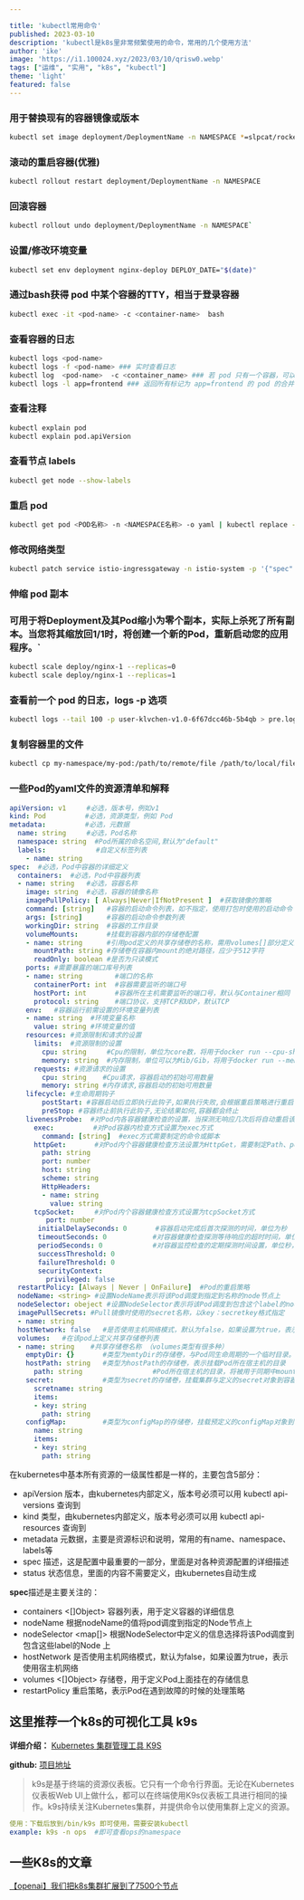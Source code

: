 ```yaml
---

title: 'kubectl常用命令'
published: 2023-03-10
description: 'kubectl是k8s里非常频繁使用的命令，常用的几个使用方法'
author: 'ike'
image: 'https://i1.100024.xyz/2023/03/10/qrisw0.webp'
tags: ["运维", "实用", "k8s", "kubectl"]
theme: 'light'
featured: false
---
```


### 用于替换现有的容器镜像或版本
```bash
kubectl set image deployment/DeploymentName -n NAMESPACE *=slpcat/rocketmq-exporter:latest
```

### 滚动的重启容器(优雅)
```bash
kubectl rollout restart deployment/DeploymentName -n NAMESPACE
```

### 回滚容器
```bash
kubectl rollout undo deployment/DeploymentName -n NAMESPACE`
```

### 设置/修改环境变量
```bash
kubectl set env deployment nginx-deploy DEPLOY_DATE="$(date)"
```

### 通过bash获得 pod 中某个容器的TTY，相当于登录容器
```bash
kubectl exec -it <pod-name> -c <container-name>  bash
```


### 查看容器的日志
```bash
kubectl logs <pod-name>
kubectl logs -f <pod-name> ### 实时查看日志
kubectl log  <pod-name>  -c <container_name> ### 若 pod 只有一个容器，可以不加 -c 
kubectl logs -l app=frontend ### 返回所有标记为 app=frontend 的 pod 的合并日志。
```

### 查看注释

```bash
kubectl explain pod
kubectl explain pod.apiVersion
```

### 查看节点 labels
```bash
kubectl get node --show-labels
```

### 重启 pod
```bash
kubectl get pod <POD名称> -n <NAMESPACE名称> -o yaml | kubectl replace --force -f -
```

### 修改网络类型
```bash
kubectl patch service istio-ingressgateway -n istio-system -p '{"spec":{"type":"NodePort"}}'
```

### 伸缩 pod 副本
### 可用于将Deployment及其Pod缩小为零个副本，实际上杀死了所有副本。当您将其缩放回1/1时，将创建一个新的Pod，重新启动您的应用程序。`
```bash
kubectl scale deploy/nginx-1 --replicas=0
kubectl scale deploy/nginx-1 --replicas=1
```

### 查看前一个 pod 的日志，logs -p 选项 
```bash
kubectl logs --tail 100 -p user-klvchen-v1.0-6f67dcc46b-5b4qb > pre.log
```

### 复制容器里的文件
```bash
kubectl cp my-namespace/my-pod:/path/to/remote/file /path/to/local/file
```

### 一些Pod的yaml文件的资源清单和解释
```yaml
apiVersion: v1     #必选，版本号，例如v1
kind: Pod       　 #必选，资源类型，例如 Pod
metadata:       　 #必选，元数据
  name: string     #必选，Pod名称
  namespace: string  #Pod所属的命名空间,默认为"default"
  labels:       　　  #自定义标签列表
    - name: string      　          
spec:  #必选，Pod中容器的详细定义
  containers:  #必选，Pod中容器列表
  - name: string   #必选，容器名称
    image: string  #必选，容器的镜像名称
    imagePullPolicy: [ Always|Never|IfNotPresent ]  #获取镜像的策略 
    command: [string]   #容器的启动命令列表，如不指定，使用打包时使用的启动命令
    args: [string]      #容器的启动命令参数列表
    workingDir: string  #容器的工作目录
    volumeMounts:       #挂载到容器内部的存储卷配置
    - name: string      #引用pod定义的共享存储卷的名称，需用volumes[]部分定义的的卷名
      mountPath: string #存储卷在容器内mount的绝对路径，应少于512字符
      readOnly: boolean #是否为只读模式
    ports: #需要暴露的端口库号列表
    - name: string        #端口的名称
      containerPort: int  #容器需要监听的端口号
      hostPort: int       #容器所在主机需要监听的端口号，默认与Container相同
      protocol: string    #端口协议，支持TCP和UDP，默认TCP
    env:   #容器运行前需设置的环境变量列表
    - name: string  #环境变量名称
      value: string #环境变量的值
    resources: #资源限制和请求的设置
      limits:  #资源限制的设置
        cpu: string     #Cpu的限制，单位为core数，将用于docker run --cpu-shares参数
        memory: string  #内存限制，单位可以为Mib/Gib，将用于docker run --memory参数
      requests: #资源请求的设置
        cpu: string    #Cpu请求，容器启动的初始可用数量
        memory: string #内存请求,容器启动的初始可用数量
    lifecycle: #生命周期钩子
        postStart: #容器启动后立即执行此钩子,如果执行失败,会根据重启策略进行重启
        preStop: #容器终止前执行此钩子,无论结果如何,容器都会终止
    livenessProbe:  #对Pod内各容器健康检查的设置，当探测无响应几次后将自动重启该容器
      exec:       　 #对Pod容器内检查方式设置为exec方式
        command: [string]  #exec方式需要制定的命令或脚本
      httpGet:       #对Pod内个容器健康检查方法设置为HttpGet，需要制定Path、port
        path: string
        port: number
        host: string
        scheme: string
        HttpHeaders:
        - name: string
          value: string
      tcpSocket:     #对Pod内个容器健康检查方式设置为tcpSocket方式
         port: number
       initialDelaySeconds: 0       #容器启动完成后首次探测的时间，单位为秒
       timeoutSeconds: 0    　　    #对容器健康检查探测等待响应的超时时间，单位秒，默认1秒
       periodSeconds: 0     　　    #对容器监控检查的定期探测时间设置，单位秒，默认10秒一次
       successThreshold: 0
       failureThreshold: 0
       securityContext:
         privileged: false
  restartPolicy: [Always | Never | OnFailure]  #Pod的重启策略
  nodeName: <string> #设置NodeName表示将该Pod调度到指定到名称的node节点上
  nodeSelector: obeject #设置NodeSelector表示将该Pod调度到包含这个label的node上
  imagePullSecrets: #Pull镜像时使用的secret名称，以key：secretkey格式指定
  - name: string
  hostNetwork: false   #是否使用主机网络模式，默认为false，如果设置为true，表示使用宿主机网络
  volumes:   #在该pod上定义共享存储卷列表
  - name: string    #共享存储卷名称 （volumes类型有很多种）
    emptyDir: {}       #类型为emtyDir的存储卷，与Pod同生命周期的一个临时目录。为空值
    hostPath: string   #类型为hostPath的存储卷，表示挂载Pod所在宿主机的目录
      path: string      　　        #Pod所在宿主机的目录，将被用于同期中mount的目录
    secret:       　　　#类型为secret的存储卷，挂载集群与定义的secret对象到容器内部
      scretname: string  
      items:     
      - key: string
        path: string
    configMap:         #类型为configMap的存储卷，挂载预定义的configMap对象到容器内部
      name: string
      items:
      - key: string
        path: string

```

在kubernetes中基本所有资源的一级属性都是一样的，主要包含5部分：  
* apiVersion 版本，由kubernetes内部定义，版本号必须可以用 kubectl api-versions 查询到
* kind 类型，由kubernetes内部定义，版本号必须可以用 kubectl api-resources 查询到
* metadata 元数据，主要是资源标识和说明，常用的有name、namespace、labels等
* spec 描述，这是配置中最重要的一部分，里面是对各种资源配置的详细描述
* status 状态信息，里面的内容不需要定义，由kubernetes自动生成

**spec**描述是主要关注的：  
* containers <[]Object> 容器列表，用于定义容器的详细信息
* nodeName 根据nodeName的值将pod调度到指定的Node节点上
* nodeSelector <map[]> 根据NodeSelector中定义的信息选择将该Pod调度到包含这些label的Node 上
* hostNetwork 是否使用主机网络模式，默认为false，如果设置为true，表示使用宿主机网络
* volumes <[]Object> 存储卷，用于定义Pod上面挂在的存储信息
* restartPolicy 重启策略，表示Pod在遇到故障的时候的处理策略

## 这里推荐一个k8s的可视化工具 k9s
**详细介绍：** [Kubernetes 集群管理工具 K9S](https://mp.weixin.qq.com/s?__biz=MzI0MDQ4MTM5NQ==&mid=2247510913&idx=2&sn=202da04302a9c2d1e14d709f3a833b06&chksm=e918ce9dde6f478b9b83c31898277473b747c6719bbbf81ad95350695201e619e4eb4379ead7&scene=178&cur_album_id=1790241575034290179#rd)

**github:** [项目地址](https://github.com/derailed/k9s/releases)
> k9s是基于终端的资源仪表板。它只有一个命令行界面。无论在Kubernetes仪表板Web UI上做什么，都可以在终端使用K9s仪表板工具进行相同的操作。k9s持续关注Kubernetes集群，并提供命令以使用集群上定义的资源。

```yaml
使用：下载后放到/bin/k9s 即可使用，需要安装kubectl
example: k9s -n ops  #即可查看ops的namespace
```

## 一些K8s的文章

[【openai】我们把k8s集群扩展到了7500个节点](https://openai.com/research/scaling-kubernetes-to-7500-nodes)